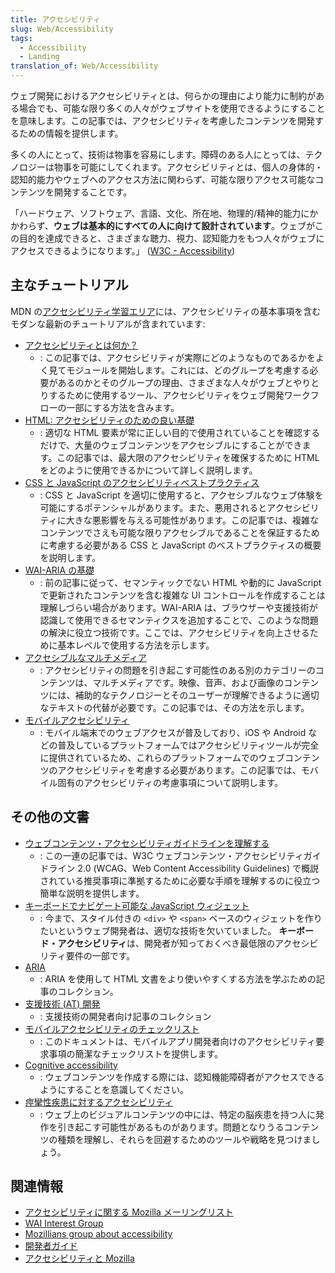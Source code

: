 ```yaml
---
title: アクセシビリティ
slug: Web/Accessibility
tags:
  - Accessibility
  - Landing
translation_of: Web/Accessibility
---
```

ウェブ開発におけるアクセシビリティとは、何らかの理由により能力に制約がある場合でも、可能な限り多くの人々がウェブサイトを使用できるようにすることを意味します。この記事では、アクセシビリティを考慮したコンテンツを開発するための情報を提供します。

多くの人にとって、技術は物事を容易にします。障碍のある人にとっては、テクノロジーは物事を可能にしてくれます。アクセシビリティとは、個人の身体的・認知的能力やウェブへのアクセス方法に関わらず、可能な限りアクセス可能なコンテンツを開発することです。

「ハードウェア、ソフトウェア、言語、文化、所在地、物理的/精神的能力にかかわらず、**ウェブは基本的にすべての人に向けて設計されています**。ウェブがこの目的を達成できると、さまざまな聴力、視力、認知能力をもつ人々がウェブにアクセスできるようになります。」 ([W3C - Accessibility](https://www.w3.org/standards/webdesign/accessibility))

## 主なチュートリアル

MDN の[アクセシビリティ学習エリア](/ja/docs/Learn/Accessibility)には、アクセシビリティの基本事項を含むモダンな最新のチュートリアルが含まれています:

- [アクセシビリティとは何か？](/ja/docs/Learn/Accessibility/What_is_accessibility)
  - : この記事では、アクセシビリティが実際にどのようなものであるかをよく見てモジュールを開始します。これには、どのグループを考慮する必要があるのかとそのグループの理由、さまざまな人々がウェブとやりとりするために使用するツール、アクセシビリティをウェブ開発ワークフローの一部にする方法を含みます。
- [HTML: アクセシビリティのための良い基礎](/ja/docs/Learn/Accessibility/HTML)
  - : 適切な HTML 要素が常に正しい目的で使用されていることを確認するだけで、大量のウェブコンテンツをアクセシブルにすることができます。この記事では、最大限のアクセシビリティを確保するために HTML をどのように使用できるかについて詳しく説明します。
- [CSS と JavaScript のアクセシビリティベストプラクティス](/ja/docs/Learn/Accessibility/CSS_and_JavaScript)
  - : CSS と JavaScript を適切に使用すると、アクセシブルなウェブ体験を可能にするポテンシャルがあります。また、悪用されるとアクセシビリティに大きな悪影響を与える可能性があります。この記事では、複雑なコンテンツでさえも可能な限りアクセシブルであることを保証するために考慮する必要がある CSS と JavaScript のベストプラクティスの概要を説明します。
- [WAI-ARIA の基礎](/ja/docs/Learn/Accessibility/WAI-ARIA_basics)
  - : 前の記事に従って、セマンティックでない HTML や動的に JavaScript で更新されたコンテンツを含む複雑な UI コントロールを作成することは理解しづらい場合があります。WAI-ARIA は、ブラウザーや支援技術が認識して使用できるセマンティクスを追加することで、このような問題の解決に役立つ技術です。ここでは、アクセシビリティを向上させるために基本レベルで使用する方法を示します。
- [アクセシブルなマルチメディア](/ja/docs/Learn/Accessibility/Multimedia)
  - : アクセシビリティの問題を引き起こす可能性のある別のカテゴリーのコンテンツは、マルチメディアです。映像、音声、および画像のコンテンツには、補助的なテクノロジーとそのユーザーが理解できるように適切なテキストの代替が必要です。この記事では、その方法を示します。
- [モバイルアクセシビリティ](/ja/docs/Learn/Accessibility/Mobile)
  - : モバイル端末でのウェブアクセスが普及しており、iOS や Android などの普及しているプラットフォームではアクセシビリティツールが完全に提供されているため、これらのプラットフォームでのウェブコンテンツのアクセシビリティを考慮する必要があります。この記事では、モバイル固有のアクセシビリティの考慮事項について説明します。

## その他の文書

- [ウェブコンテンツ・アクセシビリティガイドラインを理解する](/ja/docs/Web/Accessibility/Understanding_WCAG)
  - : この一連の記事では、W3C ウェブコンテンツ・アクセシビリティガイドライン 2.0 (WCAG、Web Content Accessibility Guidelines) で概説されている推奨事項に準拠するために必要な手順を理解するのに役立つ簡単な説明を提供します。
- [キーボードでナビゲート可能な JavaScript ウィジェット](/ja/docs/Web/Accessibility/Keyboard-navigable_JavaScript_widgets)
  - : 今まで、スタイル付きの `<div>` や `<span>` ベースのウィジェットを作りたいというウェブ開発者は、適切な技術を欠いていました。 **キーボード・アクセシビリティ**は、開発者が知っておくべき最低限のアクセシビリティ要件の一部です。
- [ARIA](/ja/docs/Accessibility/ARIA)
  - : ARIA を使用して HTML 文書をより使いやすくする方法を学ぶための記事のコレクション。
- [支援技術 (AT) 開発](/ja/docs/Web/Accessibility/AT_Development)
  - : 支援技術の開発者向け記事のコレクション
- [モバイルアクセシビリティのチェックリスト](/ja/docs/Web/Accessibility/Mobile_accessibility_checklist)
  - : このドキュメントは、モバイルアプリ開発者向けのアクセシビリティ要求事項の簡潔なチェックリストを提供します。
- [Cognitive accessibility](/ja/docs/Web/Accessibility/Cognitive_accessibility)
  - : ウェブコンテンツを作成する際には、認知機能障碍者がアクセスできるようにすることを意識してください。
- [痙攣性疾患に対するアクセシビリティ](/ja/docs/Web/Accessibility/Seizure_disorders)
  - : ウェブ上のビジュアルコンテンツの中には、特定の脳疾患を持つ人に発作を引き起こす可能性があるものがあります。問題となりうるコンテンツの種類を理解し、それらを回避するためのツールや戦略を見つけましょう。

## 関連情報

- [アクセシビリティに関する Mozilla メーリングリスト](https://lists.mozilla.org/listinfo/accessibility)
- [WAI Interest Group](https://www.w3.org/WAI/IG/)
- [Mozillians group about accessibility](https://mozillians.org/en-US/group/1-accessibility)
- [開発者ガイド](/ja/docs/Web/Guide)
- [アクセシビリティと Mozilla](/ja/docs/Mozilla/Accessibility)
